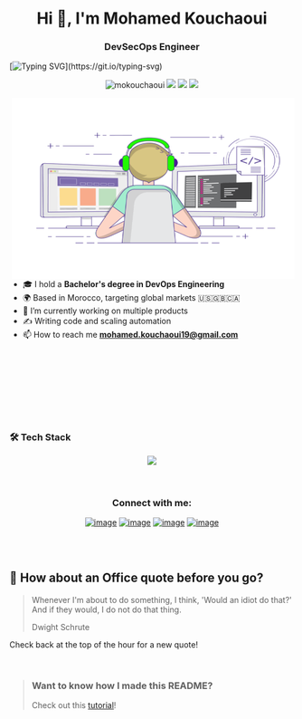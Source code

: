 
<h1 align="center">Hi 👋, I'm Mohamed Kouchaoui</h1>




<h3 align="center">DevSecOps Engineer</h3>

[![Typing SVG](https://readme-typing-svg.herokuapp.com?color=61F700&lines=Engineer+by+Logic,+Artist+by+Code;Turning+Ideas+Into+Digital+Reality;Open+to+Collabs,+Projects,+and+SaaS+Ideas;Let’s+Build+Something+Innovative!)](https://git.io/typing-svg)

<p align="center">
  <img src="https://komarev.com/ghpvc/?username=mokouchaoui&label=Profile%20views&color=0e75b6&style=flat" alt="mokouchaoui" />
  <img src="https://img.shields.io/badge/-Software%20Engineer-blue?style=flat-square" />
  <img src="https://img.shields.io/badge/-DevSecOps%20Specialist-green?style=flat-square" />
  <img src="https://img.shields.io/badge/Morocco-🇲🇦-red?style=flat-square" />
  </p>



  <img align="right" alt="GIF" src="https://raw.githubusercontent.com/mokouchaoui/mokouchaoui/main/gif3.gif?raw=true" width="500" height="320" />

- 🎓 I hold a **Bachelor's degree in DevOps Engineering**
- 🌍 Based in Morocco, targeting global markets 🇺🇸🇬🇧🇨🇦
- 🔭 I’m currently working on multiple products
- ✍️ Writing code and scaling automation
- 📫 How to reach me **mohamed.kouchaoui19@gmail.com**


<br>
<br>
<br>
<br>
<br>
<br>
<br>

### 🛠 Tech Stack

<p align="center">
  <img src="https://skillicons.dev/icons?i=python,flask,laravel,php,nextjs,react,tailwind,docker,mysql,mongodb,gcp,aws,git,linux,kubernetes,terraform,ansible,jenkins,bash,wordpress,ubuntu,replit,postman,go" />
</p>

  
  
  </p>
<br>
<h3 align="center">Connect with me:</h3>
<div align="center">

[![image](https://img.shields.io/badge/LinkedIn-0077B5?style=for-the-badge&logo=linkedin&logoColor=white)](https://www.linkedin.com/in/kouchaoui)
[![image](https://img.shields.io/badge/Instagram-E4405F?style=for-the-badge&logo=instagram&logoColor=white)](https://www.instagram.com/simokoux/)
[![image](https://img.shields.io/badge/Twitter-1DA1F2?style=for-the-badge&logo=twitter&logoColor=white)](https://twitter.com/mokouchaoui)
[![image](https://img.shields.io/badge/Gmail-D14836?style=for-the-badge&logo=gmail&logoColor=white)](mailto:mohamed.kouchaoui19@gmail.com)
  
</div>

<br>


</details>
<br>

## 📣 How about an Office quote before you go?

> Whenever I'm about to do something, I think, 'Would an idiot do that?' And if they would, I do not do that thing.
>
> <p>Dwight Schrute</p>

<!--_Quote requested from [The Office API](https://www.officeapi.dev/api)_
-->
Check back at the top of the hour for a new quote!

<br>

> ### Want to know how I made this README?
>
> Check out this [tutorial](https://braydoncoyer.dev/blog/creating-a-killer-github-profile-readme-part-1/)!

<br>

<!---
<h3 align="left">Support:</h3>
<p><a href="https://www.buymeacoffee.com/mohamedkouL"> <img align="left" src="https://cdn.buymeacoffee.com/buttons/v2/default-yellow.png" height="50" width="210" alt="mohamedkouL" /></a></p>  <img align="right" src="https://cdn.ko-fi.com/cdn/kofi3.png?v=3" height="50" width="210" alt="mokoucha" /></a></p><br><br>
-->
